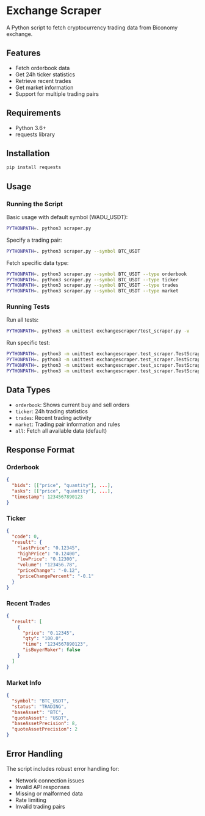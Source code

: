 # Exchange Scraper

A Python script to fetch cryptocurrency trading data from Biconomy exchange.

## Features

- Fetch orderbook data
- Get 24h ticker statistics
- Retrieve recent trades
- Get market information
- Support for multiple trading pairs

## Requirements

- Python 3.6+
- requests library

## Installation

```bash
pip install requests
```

## Usage

### Running the Script

Basic usage with default symbol (WADU_USDT):
```bash
PYTHONPATH=. python3 scraper.py
```

Specify a trading pair:
```bash
PYTHONPATH=. python3 scraper.py --symbol BTC_USDT
```

Fetch specific data type:
```bash
PYTHONPATH=. python3 scraper.py --symbol BTC_USDT --type orderbook
PYTHONPATH=. python3 scraper.py --symbol BTC_USDT --type ticker
PYTHONPATH=. python3 scraper.py --symbol BTC_USDT --type trades
PYTHONPATH=. python3 scraper.py --symbol BTC_USDT --type market
```

### Running Tests

Run all tests:
```bash
PYTHONPATH=. python3 -m unittest exchangescraper/test_scraper.py -v
```

Run specific test:
```bash
PYTHONPATH=. python3 -m unittest exchangescraper.test_scraper.TestScraper.test_get_ticker -v
PYTHONPATH=. python3 -m unittest exchangescraper.test_scraper.TestScraper.test_get_orderbook -v
PYTHONPATH=. python3 -m unittest exchangescraper.test_scraper.TestScraper.test_get_recent_trades -v
PYTHONPATH=. python3 -m unittest exchangescraper.test_scraper.TestScraper.test_get_market_info -v
```

## Data Types

- `orderbook`: Shows current buy and sell orders
- `ticker`: 24h trading statistics
- `trades`: Recent trading activity
- `market`: Trading pair information and rules
- `all`: Fetch all available data (default)

## Response Format

### Orderbook
```json
{
  "bids": [["price", "quantity"], ...],
  "asks": [["price", "quantity"], ...],
  "timestamp": 1234567890123
}
```

### Ticker
```json
{
  "code": 0,
  "result": {
    "lastPrice": "0.12345",
    "highPrice": "0.12400",
    "lowPrice": "0.12300",
    "volume": "123456.78",
    "priceChange": "-0.12",
    "priceChangePercent": "-0.1"
  }
}
```

### Recent Trades
```json
{
  "result": [
    {
      "price": "0.12345",
      "qty": "100.0",
      "time": "1234567890123",
      "isBuyerMaker": false
    }
  ]
}
```

### Market Info
```json
{
  "symbol": "BTC_USDT",
  "status": "TRADING",
  "baseAsset": "BTC",
  "quoteAsset": "USDT",
  "baseAssetPrecision": 8,
  "quoteAssetPrecision": 2
}
```

## Error Handling

The script includes robust error handling for:
- Network connection issues
- Invalid API responses
- Missing or malformed data
- Rate limiting
- Invalid trading pairs
